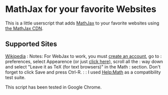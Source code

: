MathJax for your favorite Websites
===

This is a little userscript that adds [MathJax][] to your favorite websites
using [the MathJax CDN][cdn]. 

  [mathjax]: http://www.mathjax.org/
  [cdn]: http://www.mathjax.org/docs/1.1/start.html#mathjax-cdn

## Supported Sites

[Wikipedia](http://wikipedia.org/)
:   Notes: For WebJax to work, you must [create an account][signup], go to 
:   preferences, select Appearence (or just [click here][]), scroll all the 
:   way down and select "Leave it as TeX (for text browsers)" in the Math 
:   section. Don't forget to click Save and press Ctrl-R.
:
:   I used [Help:Math][] as a compatibility test suite.

  [signup]: http://en.wikipedia.org/w/index.php?title=Special:UserLogin
  [click here]: http://en.wikipedia.org/wiki/Special:Preferences#mw-prefsection-rendering
  [Help:Math]: http://en.wikipedia.org/wiki/Help:Math

This script has been tested in Google Chrome.
